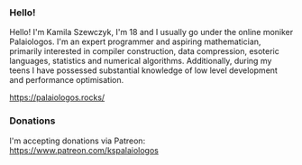 ### Hello!

Hello! I'm Kamila Szewczyk, I'm 18 and I usually go under the online moniker Palaiologos.
I'm an expert programmer and aspiring mathematician, primarily interested in compiler construction, data compression, esoteric languages, statistics and numerical algorithms. Additionally, during my teens I have possessed substantial knowledge of low level development and performance optimisation.

https://palaiologos.rocks/

### Donations

I'm accepting donations via Patreon: https://www.patreon.com/kspalaiologos
